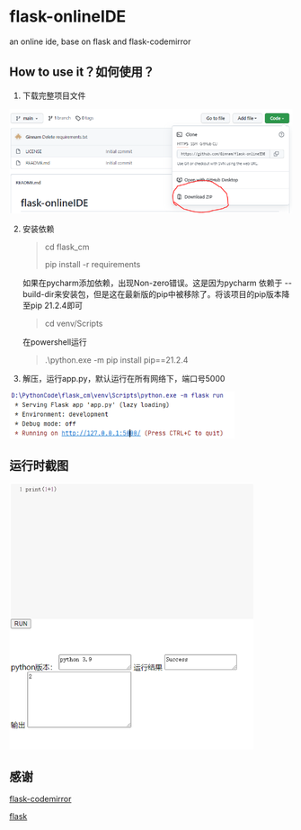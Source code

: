 # flask-onlineIDE
an online ide, base on flask and flask-codemirror

## How to use it？如何使用？
1. 下载完整项目文件

<img src=".\photo\1.PNG" alt="1" style="zoom: 80%;" />

2. 安装依赖

   > cd flask_cm
   >
   > pip install -r requirements

   如果在pycharm添加依赖，出现Non-zero错误。这是因为pycharm 依赖于 --build-dir来安装包，但是这在最新版的pip中被移除了。将该项目的pip版本降至pip 21.2.4即可

   >cd venv/Scripts

   在powershell运行

   > .\python.exe -m pip install pip==21.2.4

3. 解压，运行app.py，默认运行在所有网络下，端口号5000

<img src=".\photo\2.PNG" alt="1" style="zoom: 80%;" />

## 运行时截图

<img src=".\photo\run.PNG" alt="1" style="zoom: 80%;" />

## 感谢

[flask-codemirror](https://github.com/j0ack/flask-codemirror)

[flask](https://flask.palletsprojects.com/)

